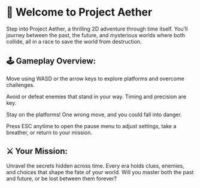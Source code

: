 # 🌌 Welcome to Project Aether

Step into Project Aether, a thrilling 2D adventure through time itself. You’ll journey between the past, the future, and mysterious worlds where both collide, all in a race to save the world from destruction.

## 🕹 Gameplay Overview:

Move using WASD or the arrow keys to explore platforms and overcome challenges.

Avoid or defeat enemies that stand in your way. Timing and precision are key.

Stay on the platforms! One wrong move, and you could fall into danger.

Press ESC anytime to open the pause menu to adjust settings, take a breather, or return to your mission.

## ⚔️ Your Mission:
Unravel the secrets hidden across time. Every era holds clues, enemies, and choices that shape the fate of your world.
Will you master both the past and future, or be lost between them forever?